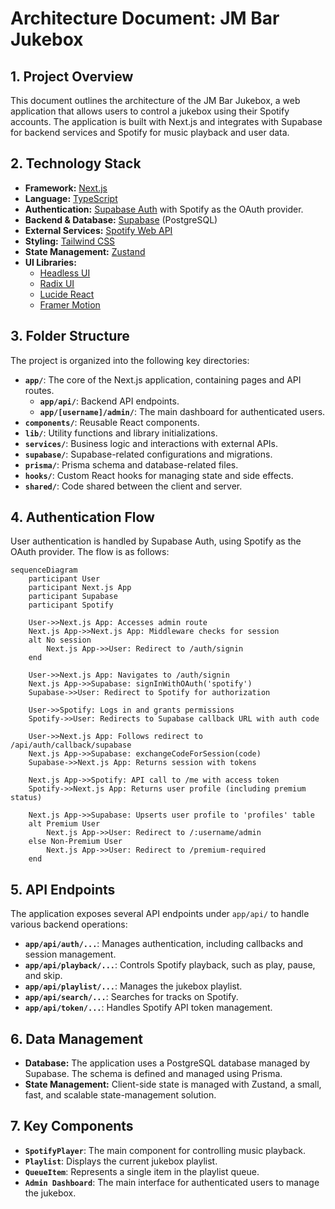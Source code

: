 # Architecture Document: JM Bar Jukebox

## 1. Project Overview

This document outlines the architecture of the JM Bar Jukebox, a web application that allows users to control a jukebox using their Spotify accounts. The application is built with Next.js and integrates with Supabase for backend services and Spotify for music playback and user data.

## 2. Technology Stack

- **Framework:** [Next.js](https://nextjs.org/)
- **Language:** [TypeScript](https://www.typescriptlang.org/)
- **Authentication:** [Supabase Auth](https://supabase.com/docs/guides/auth) with Spotify as the OAuth provider.
- **Backend & Database:** [Supabase](https://supabase.com/) (PostgreSQL)
- **External Services:** [Spotify Web API](https://developer.spotify.com/documentation/web-api/)
- **Styling:** [Tailwind CSS](https://tailwindcss.com/)
- **State Management:** [Zustand](https://github.com/pmndrs/zustand)
- **UI Libraries:**
  - [Headless UI](https://headlessui.com/)
  - [Radix UI](https://www.radix-ui.com/)
  - [Lucide React](https://lucide.dev/)
  - [Framer Motion](https://www.framer.com/motion/)

## 3. Folder Structure

The project is organized into the following key directories:

- **`app/`**: The core of the Next.js application, containing pages and API routes.
  - **`app/api/`**: Backend API endpoints.
  - **`app/[username]/admin/`**: The main dashboard for authenticated users.
- **`components/`**: Reusable React components.
- **`lib/`**: Utility functions and library initializations.
- **`services/`**: Business logic and interactions with external APIs.
- **`supabase/`**: Supabase-related configurations and migrations.
- **`prisma/`**: Prisma schema and database-related files.
- **`hooks/`**: Custom React hooks for managing state and side effects.
- **`shared/`**: Code shared between the client and server.

## 4. Authentication Flow

User authentication is handled by Supabase Auth, using Spotify as the OAuth provider. The flow is as follows:

```mermaid
sequenceDiagram
    participant User
    participant Next.js App
    participant Supabase
    participant Spotify

    User->>Next.js App: Accesses admin route
    Next.js App->>Next.js App: Middleware checks for session
    alt No session
        Next.js App->>User: Redirect to /auth/signin
    end

    User->>Next.js App: Navigates to /auth/signin
    Next.js App->>Supabase: signInWithOAuth('spotify')
    Supabase->>User: Redirect to Spotify for authorization

    User->>Spotify: Logs in and grants permissions
    Spotify->>User: Redirects to Supabase callback URL with auth code

    User->>Next.js App: Follows redirect to /api/auth/callback/supabase
    Next.js App->>Supabase: exchangeCodeForSession(code)
    Supabase->>Next.js App: Returns session with tokens

    Next.js App->>Spotify: API call to /me with access token
    Spotify->>Next.js App: Returns user profile (including premium status)

    Next.js App->>Supabase: Upserts user profile to 'profiles' table
    alt Premium User
        Next.js App->>User: Redirect to /:username/admin
    else Non-Premium User
        Next.js App->>User: Redirect to /premium-required
    end
```

## 5. API Endpoints

The application exposes several API endpoints under `app/api/` to handle various backend operations:

- **`app/api/auth/...`**: Manages authentication, including callbacks and session management.
- **`app/api/playback/...`**: Controls Spotify playback, such as play, pause, and skip.
- **`app/api/playlist/...`**: Manages the jukebox playlist.
- **`app/api/search/...`**: Searches for tracks on Spotify.
- **`app/api/token/...`**: Handles Spotify API token management.

## 6. Data Management

- **Database:** The application uses a PostgreSQL database managed by Supabase. The schema is defined and managed using Prisma.
- **State Management:** Client-side state is managed with Zustand, a small, fast, and scalable state-management solution.

## 7. Key Components

- **`SpotifyPlayer`**: The main component for controlling music playback.
- **`Playlist`**: Displays the current jukebox playlist.
- **`QueueItem`**: Represents a single item in the playlist queue.
- **`Admin Dashboard`**: The main interface for authenticated users to manage the jukebox.